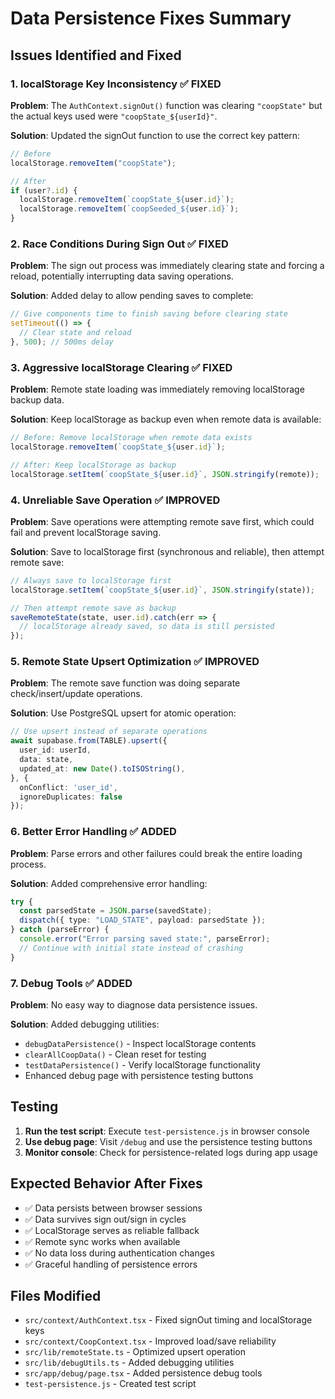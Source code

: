 # Data Persistence Fixes Summary

## Issues Identified and Fixed

### 1. **localStorage Key Inconsistency** ✅ FIXED
**Problem**: The `AuthContext.signOut()` function was clearing `"coopState"` but the actual keys used were `"coopState_${userId}"`.

**Solution**: Updated the signOut function to use the correct key pattern:
```typescript
// Before
localStorage.removeItem("coopState");

// After  
if (user?.id) {
  localStorage.removeItem(`coopState_${user.id}`);
  localStorage.removeItem(`coopSeeded_${user.id}`);
}
```

### 2. **Race Conditions During Sign Out** ✅ FIXED
**Problem**: The sign out process was immediately clearing state and forcing a reload, potentially interrupting data saving operations.

**Solution**: Added delay to allow pending saves to complete:
```typescript
// Give components time to finish saving before clearing state
setTimeout(() => {
  // Clear state and reload
}, 500); // 500ms delay
```

### 3. **Aggressive localStorage Clearing** ✅ FIXED
**Problem**: Remote state loading was immediately removing localStorage backup data.

**Solution**: Keep localStorage as backup even when remote data is available:
```typescript
// Before: Remove localStorage when remote data exists
localStorage.removeItem(`coopState_${user.id}`);

// After: Keep localStorage as backup
localStorage.setItem(`coopState_${user.id}`, JSON.stringify(remote));
```

### 4. **Unreliable Save Operation** ✅ IMPROVED
**Problem**: Save operations were attempting remote save first, which could fail and prevent localStorage saving.

**Solution**: Save to localStorage first (synchronous and reliable), then attempt remote save:
```typescript
// Always save to localStorage first
localStorage.setItem(`coopState_${user.id}`, JSON.stringify(state));

// Then attempt remote save as backup
saveRemoteState(state, user.id).catch(err => {
  // localStorage already saved, so data is still persisted
});
```

### 5. **Remote State Upsert Optimization** ✅ IMPROVED
**Problem**: The remote save function was doing separate check/insert/update operations.

**Solution**: Use PostgreSQL upsert for atomic operation:
```typescript
// Use upsert instead of separate operations
await supabase.from(TABLE).upsert({
  user_id: userId,
  data: state,
  updated_at: new Date().toISOString(),
}, { 
  onConflict: 'user_id',
  ignoreDuplicates: false 
});
```

### 6. **Better Error Handling** ✅ ADDED
**Problem**: Parse errors and other failures could break the entire loading process.

**Solution**: Added comprehensive error handling:
```typescript
try {
  const parsedState = JSON.parse(savedState);
  dispatch({ type: "LOAD_STATE", payload: parsedState });
} catch (parseError) {
  console.error("Error parsing saved state:", parseError);
  // Continue with initial state instead of crashing
}
```

### 7. **Debug Tools** ✅ ADDED
**Problem**: No easy way to diagnose data persistence issues.

**Solution**: Added debugging utilities:
- `debugDataPersistence()` - Inspect localStorage contents
- `clearAllCoopData()` - Clean reset for testing  
- `testDataPersistence()` - Verify localStorage functionality
- Enhanced debug page with persistence testing buttons

## Testing

1. **Run the test script**: Execute `test-persistence.js` in browser console
2. **Use debug page**: Visit `/debug` and use the persistence testing buttons
3. **Monitor console**: Check for persistence-related logs during app usage

## Expected Behavior After Fixes

- ✅ Data persists between browser sessions
- ✅ Data survives sign out/sign in cycles  
- ✅ LocalStorage serves as reliable fallback
- ✅ Remote sync works when available
- ✅ No data loss during authentication changes
- ✅ Graceful handling of persistence errors

## Files Modified

- `src/context/AuthContext.tsx` - Fixed signOut timing and localStorage keys
- `src/context/CoopContext.tsx` - Improved load/save reliability
- `src/lib/remoteState.ts` - Optimized upsert operation
- `src/lib/debugUtils.ts` - Added debugging utilities
- `src/app/debug/page.tsx` - Added persistence debug tools
- `test-persistence.js` - Created test script
